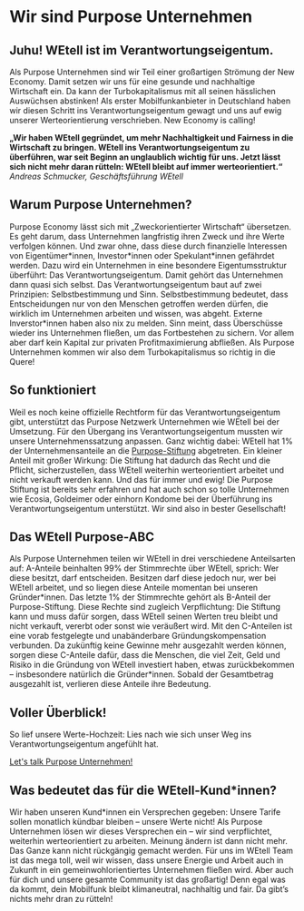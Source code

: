 Wir sind Purpose Unternehmen
==========

Juhu! WEtell ist im Verantwortungseigentum.
----------

Als Purpose Unternehmen sind wir Teil einer großartigen Strömung der New Economy.
Damit setzen wir uns für eine gesunde und nachhaltige Wirtschaft ein.
Da kann der Turbokapitalismus mit all seinen hässlichen Auswüchsen abstinken!
Als erster Mobilfunkanbieter in Deutschland haben wir diesen Schritt ins Verantwortungseigentum gewagt und uns auf ewig unserer Werteorientierung verschrieben.
New Economy is calling!

**„Wir haben WEtell gegründet, um mehr Nachhaltigkeit und Fairness in die Wirtschaft zu bringen. WEtell ins Verantwortungseigentum zu überführen, war seit Beginn an unglaublich wichtig für uns. Jetzt lässt sich nicht mehr daran rütteln: WEtell bleibt auf immer werteorientiert.“**
*Andreas Schmucker, Geschäftsführung WEtell*

[](https://vimeo.com/716310838)

Warum Purpose Unternehmen?
----------

Purpose Economy lässt sich mit „Zweckorientierter Wirtschaft“ übersetzen. Es geht darum, dass Unternehmen langfristig ihren Zweck und ihre Werte verfolgen können. Und zwar ohne, dass diese durch finanzielle Interessen von Eigentümer\*innen, Investor\*innen oder Spekulant\*innen gefährdet werden.
Dazu wird ein Unternehmen in eine besondere Eigentumsstruktur überführt: Das Verantwortungseigentum. Damit gehört das Unternehmen dann quasi sich selbst. Das Verantwortungseigentum baut auf zwei Prinzipien: Selbstbestimmung und Sinn. Selbstbestimmung bedeutet, dass Entscheidungen nur von den Menschen getroffen werden dürfen, die wirklich im Unternehmen arbeiten und wissen, was abgeht. Externe Inverstor\*innen haben also nix zu melden. Sinn meint, dass Überschüsse wieder ins Unternehmen fließen, um das Fortbestehen zu sichern. Vor allem aber darf kein Kapital zur privaten Profitmaximierung abfließen. Als Purpose Unternehmen kommen wir also dem Turbokapitalismus so richtig in die Quere!

So funktioniert
----------

Weil es noch keine offizielle Rechtform für das Verantwortungseigentum gibt, unterstützt das Purpose Netzwerk Unternehmen wie WEtell bei der Umsetzung.
Für den Übergang ins Verantwortungseigentum mussten wir unsere Unternehmenssatzung anpassen. Ganz wichtig dabei: WEtell hat 1% der Unternehmensanteile an die [Purpose-Stiftung](https://stiftung-verantwortungseigentum.de/) abgetreten. Ein kleiner Anteil mit großer Wirkung: Die Stiftung hat dadurch das Recht und die Pflicht, sicherzustellen, dass WEtell weiterhin werteorientiert arbeitet und nicht verkauft werden kann. Und das für immer und ewig!
Die Purpose Stiftung ist bereits sehr erfahren und hat auch schon so tolle Unternehmen wie Ecosia, Goldeimer oder einhorn Kondome bei der Überführung ins Verantwortungseigentum unterstützt. Wir sind also in bester Gesellschaft!

Das WEtell Purpose-ABC
----------

Als Purpose Unternehmen teilen wir WEtell in drei verschiedene Anteilsarten auf: A-Anteile beinhalten 99% der Stimmrechte über WEtell, sprich: Wer diese besitzt, darf entscheiden. Besitzen darf diese jedoch nur, wer bei WEtell arbeitet, und so liegen diese Anteile momentan bei unseren Gründer\*innen.
Das letzte 1% der Stimmrechte gehört als B-Anteil der Purpose-Stiftung. Diese Rechte sind zugleich Verpflichtung: Die Stiftung kann und muss dafür sorgen, dass WEtell seinen Werten treu bleibt und nicht verkauft, vererbt oder sonst wie veräußert wird.
Mit den C-Anteilen ist eine vorab festgelegte und unabänderbare Gründungskompensation verbunden. Da zukünftig keine Gewinne mehr ausgezahlt werden können, sorgen diese C-Anteile dafür, dass die Menschen, die viel Zeit, Geld und Risiko in die Gründung von WEtell investiert haben, etwas zurückbekommen – insbesondere natürlich die Gründer\*innen. Sobald der Gesamtbetrag ausgezahlt ist, verlieren diese Anteile ihre Bedeutung.

Voller Überblick!
----------

So lief unsere Werte-Hochzeit: Lies nach wie sich unser Weg ins Verantwortungseigentum angefühlt hat.

[Let's talk Purpose Unternehmen!](https://www.wetell.de/ueber-uns/news/her-mit-den-luftschlangen-wetell-wird-purpose-unternehmen/)

Was bedeutet das für die WEtell-Kund\*innen?
----------

Wir haben unseren Kund\*innen ein Versprechen gegeben: Unsere Tarife sollen monatlich kündbar bleiben – unsere Werte nicht! Als Purpose Unternehmen lösen wir dieses Versprechen ein – wir sind verpflichtet, weiterhin werteorientiert zu arbeiten. Meinung ändern ist dann nicht mehr. Das Ganze kann nicht rückgängig gemacht werden.
Für uns im WEtell Team ist das mega toll, weil wir wissen, dass unsere Energie und Arbeit auch in Zukunft in ein gemeinwohlorientiertes Unternehmen fließen wird.
Aber auch für dich und unsere gesamte Community ist das großartig! Denn egal was da kommt, dein Mobilfunk bleibt klimaneutral, nachhaltig und fair. Da gibt’s nichts mehr dran zu rütteln!
